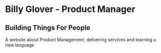 # Billy Glover - Product Manager
## Building Things For People

A website about Product Management, delivering services and learning a new language

